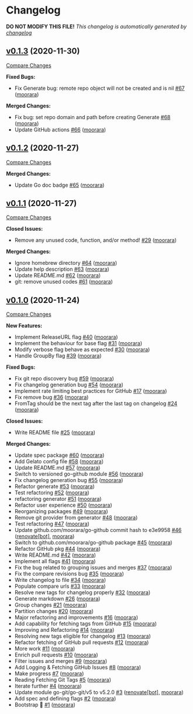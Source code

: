 # Changelog

**DO NOT MODIFY THIS FILE!**
*This changelog is automatically generated by [changelog](https://github.com/moorara/changelog)*


## [v0.1.3](https://github.com/moorara/changelog/tree/v0.1.3) (2020-11-30)

[Compare Changes](https://github.com/moorara/changelog/compare/v0.1.2...v0.1.3)

**Fixed Bugs:**

  - Fix Generate bug: remote repo object will not be created and is nil [#67](https://github.com/moorara/changelog/issues/67) ([moorara](https://github.com/moorara))

**Merged Changes:**

  - Fix bug: set repo domain and path before creating Generate [#68](https://github.com/moorara/changelog/pull/68) ([moorara](https://github.com/moorara))
  - Update GitHub actions [#66](https://github.com/moorara/changelog/pull/66) ([moorara](https://github.com/moorara))


## [v0.1.2](https://github.com/moorara/changelog/tree/v0.1.2) (2020-11-27)

[Compare Changes](https://github.com/moorara/changelog/compare/v0.1.1...v0.1.2)

**Merged Changes:**

  - Update Go doc badge [#65](https://github.com/moorara/changelog/pull/65) ([moorara](https://github.com/moorara))


## [v0.1.1](https://github.com/moorara/changelog/tree/v0.1.1) (2020-11-27)

[Compare Changes](https://github.com/moorara/changelog/compare/v0.1.0...v0.1.1)

**Closed Issues:**

  - Remove any unused code, function, and/or method! [#29](https://github.com/moorara/changelog/issues/29) ([moorara](https://github.com/moorara))

**Merged Changes:**

  - Ignore homebrew directory [#64](https://github.com/moorara/changelog/pull/64) ([moorara](https://github.com/moorara))
  - Update help description [#63](https://github.com/moorara/changelog/pull/63) ([moorara](https://github.com/moorara))
  - Update README.md [#62](https://github.com/moorara/changelog/pull/62) ([moorara](https://github.com/moorara))
  - git: remove unused codes [#61](https://github.com/moorara/changelog/pull/61) ([moorara](https://github.com/moorara))


## [v0.1.0](https://github.com/moorara/changelog/tree/v0.1.0) (2020-11-24)

[Compare Changes](https://github.com/moorara/changelog/compare/25aa2bdbaf10fa30b6db40c2c0a15d280ad9f378...v0.1.0)

**New Features:**

  - Implement ReleaseURL flag [#40](https://github.com/moorara/changelog/issues/40) ([moorara](https://github.com/moorara))
  - Implement the behaviour for base flag  [#31](https://github.com/moorara/changelog/issues/31) ([moorara](https://github.com/moorara))
  - Modify verbose flag behave as expected [#30](https://github.com/moorara/changelog/issues/30) ([moorara](https://github.com/moorara))
  - Handle GroupBy flag [#39](https://github.com/moorara/changelog/issues/39) ([moorara](https://github.com/moorara))

**Fixed Bugs:**

  - Fix git repo discovery bug [#59](https://github.com/moorara/changelog/issues/59) ([moorara](https://github.com/moorara))
  - Fix changelog generation bug [#54](https://github.com/moorara/changelog/issues/54) ([moorara](https://github.com/moorara))
  - Implement rate limiting best practices for GitHub [#17](https://github.com/moorara/changelog/issues/17) ([moorara](https://github.com/moorara))
  - Fix remove bug [#36](https://github.com/moorara/changelog/issues/36) ([moorara](https://github.com/moorara))
  - FromTag should be the next tag after the last tag on changelog [#24](https://github.com/moorara/changelog/issues/24) ([moorara](https://github.com/moorara))

**Closed Issues:**

  - Write README file [#25](https://github.com/moorara/changelog/issues/25) ([moorara](https://github.com/moorara))

**Merged Changes:**

  - Update spec package [#60](https://github.com/moorara/changelog/pull/60) ([moorara](https://github.com/moorara))
  - Add Gelato config file [#58](https://github.com/moorara/changelog/pull/58) ([moorara](https://github.com/moorara))
  - Update README.md [#57](https://github.com/moorara/changelog/pull/57) ([moorara](https://github.com/moorara))
  - Switch to versioned go-github module [#56](https://github.com/moorara/changelog/pull/56) ([moorara](https://github.com/moorara))
  - Fix changelog generation bug [#55](https://github.com/moorara/changelog/pull/55) ([moorara](https://github.com/moorara))
  - Refactor generate [#53](https://github.com/moorara/changelog/pull/53) ([moorara](https://github.com/moorara))
  - Test refactoring [#52](https://github.com/moorara/changelog/pull/52) ([moorara](https://github.com/moorara))
  - refactoring generator [#51](https://github.com/moorara/changelog/pull/51) ([moorara](https://github.com/moorara))
  - Refactor user experience [#50](https://github.com/moorara/changelog/pull/50) ([moorara](https://github.com/moorara))
  - Reorganizing packages [#49](https://github.com/moorara/changelog/pull/49) ([moorara](https://github.com/moorara))
  - Remove git provider from generator [#48](https://github.com/moorara/changelog/pull/48) ([moorara](https://github.com/moorara))
  - Test refactoring [#47](https://github.com/moorara/changelog/pull/47) ([moorara](https://github.com/moorara))
  - Update github.com/moorara/go-github commit hash to e3e9958 [#46](https://github.com/moorara/changelog/pull/46) ([renovate[bot]](https://github.com/apps/renovate), [moorara](https://github.com/moorara))
  - Switch to github.com/moorara/go-github package [#45](https://github.com/moorara/changelog/pull/45) ([moorara](https://github.com/moorara))
  - Refactor GitHub pkg [#44](https://github.com/moorara/changelog/pull/44) ([moorara](https://github.com/moorara))
  - Write README.md [#42](https://github.com/moorara/changelog/pull/42) ([moorara](https://github.com/moorara))
  - Implement all flags [#41](https://github.com/moorara/changelog/pull/41) ([moorara](https://github.com/moorara))
  - Fix the bug related to grouping issues and merges [#37](https://github.com/moorara/changelog/pull/37) ([moorara](https://github.com/moorara))
  - Fix the compare revisions bug [#35](https://github.com/moorara/changelog/pull/35) ([moorara](https://github.com/moorara))
  - Write changelog to file [#34](https://github.com/moorara/changelog/pull/34) ([moorara](https://github.com/moorara))
  - Populate compare urls [#33](https://github.com/moorara/changelog/pull/33) ([moorara](https://github.com/moorara))
  - Resolve new tags for changelog properly [#32](https://github.com/moorara/changelog/pull/32) ([moorara](https://github.com/moorara))
  - Generate markdown [#26](https://github.com/moorara/changelog/pull/26) ([moorara](https://github.com/moorara))
  - Group changes [#21](https://github.com/moorara/changelog/pull/21) ([moorara](https://github.com/moorara))
  - Partition changes [#20](https://github.com/moorara/changelog/pull/20) ([moorara](https://github.com/moorara))
  - Major refactoring and improvements [#16](https://github.com/moorara/changelog/pull/16) ([moorara](https://github.com/moorara))
  - Add capability for fetching tags from GitHub [#15](https://github.com/moorara/changelog/pull/15) ([moorara](https://github.com/moorara))
  - Improving and Refactoring [#14](https://github.com/moorara/changelog/pull/14) ([moorara](https://github.com/moorara))
  - Resolving new tags eligible for changelog [#13](https://github.com/moorara/changelog/pull/13) ([moorara](https://github.com/moorara))
  - Refactor fetching of GitHub pull requests [#12](https://github.com/moorara/changelog/pull/12) ([moorara](https://github.com/moorara))
  - More work [#11](https://github.com/moorara/changelog/pull/11) ([moorara](https://github.com/moorara))
  - Enrich pull requests [#10](https://github.com/moorara/changelog/pull/10) ([moorara](https://github.com/moorara))
  - Filter issues and merges [#9](https://github.com/moorara/changelog/pull/9) ([moorara](https://github.com/moorara))
  - Add Logging &amp; Fetching GitHub Issues [#8](https://github.com/moorara/changelog/pull/8) ([moorara](https://github.com/moorara))
  - Make progress [#7](https://github.com/moorara/changelog/pull/7) ([moorara](https://github.com/moorara))
  - Reading Fetching Git Tags [#5](https://github.com/moorara/changelog/pull/5) ([moorara](https://github.com/moorara))
  - Iterate further [#4](https://github.com/moorara/changelog/pull/4) ([moorara](https://github.com/moorara))
  - Update module go-git/go-git/v5 to v5.2.0 [#3](https://github.com/moorara/changelog/pull/3) ([renovate[bot]](https://github.com/apps/renovate), [moorara](https://github.com/moorara))
  - Add spec and defining flags [#2](https://github.com/moorara/changelog/pull/2) ([moorara](https://github.com/moorara))
  - Bootstrap 🚀 [#1](https://github.com/moorara/changelog/pull/1) ([moorara](https://github.com/moorara))


